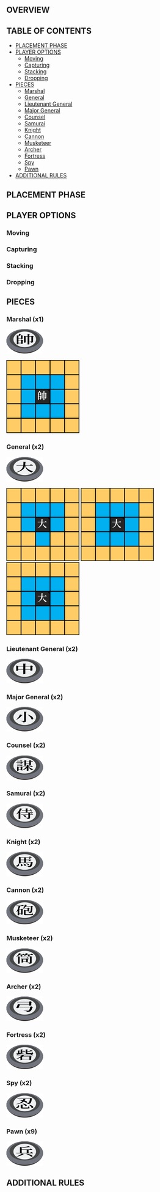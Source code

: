 ## OVERVIEW

## TABLE OF CONTENTS
- [PLACEMENT PHASE](#placement-phase)
- [PLAYER OPTIONS](#player-options)
  - [Moving](#moving)
  - [Capturing](#capturing)
  - [Stacking](#stacking)
  - [Dropping](#dropping)
- [PIECES](#pieces)
  - [Marshal](#marshal-x1)
  - [General](#general-x2)
  - [Lieutenant General](#lieutenant-general-x2)
  - [Major General](#major-general-x2)
  - [Counsel](#counsel-x2)
  - [Samurai](#samurai-x2)
  - [Knight](#knight-x2)
  - [Cannon](#cannon-x2)
  - [Musketeer](#musketeer-x2)
  - [Archer](#archer-x2)
  - [Fortress](#fortress-x2)
  - [Spy](#spy-x2)
  - [Pawn](#pawn-x9)
- [ADDITIONAL RULES](#additional-rules)

## PLACEMENT PHASE

## PLAYER OPTIONS

### Moving

### Capturing

### Stacking

### Dropping

## PIECES
### Marshal (x1)
![](res/ruleset/piece_marshal.png)

![](res/ruleset/marshal.png)

### General (x2)
![](res/ruleset/piece_general.png) 

![](res/ruleset/general_t1.png) ![](res/ruleset/general_t2.png) ![](res/ruleset/general_t3.png)

### Lieutenant General (x2)
![](res/ruleset/piece_lt_gen.png)

### Major General (x2)
![](res/ruleset/piece_maj_gen.png)

### Counsel (x2)
![](res/ruleset/piece_counsel.png)

### Samurai (x2)
![](res/ruleset/piece_samurai.png)

### Knight (x2)
![](res/ruleset/piece_knight.png)

### Cannon (x2)
![](res/ruleset/piece_cannon.png)

### Musketeer (x2)
![](res/ruleset/piece_musketeer.png)

### Archer (x2)
![](res/ruleset/piece_archer.png)

### Fortress (x2)
![](res/ruleset/piece_fortress.png)

### Spy (x2)
![](res/ruleset/piece_spy.png)

### Pawn (x9)
![](res/ruleset/piece_pawn.png)

## ADDITIONAL RULES
